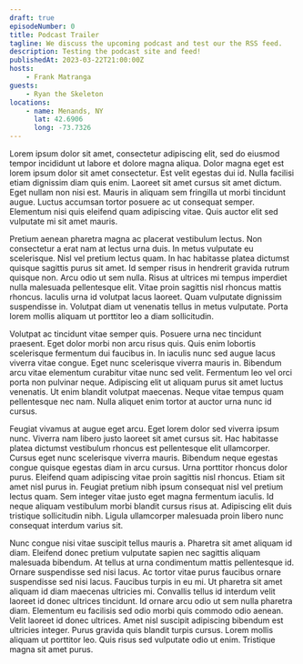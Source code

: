 ```yaml
---
draft: true
episodeNumber: 0
title: Podcast Trailer
tagline: We discuss the upcoming podcast and test our the RSS feed.
description: Testing the podcast site and feed!
publishedAt: 2023-03-22T21:00:00Z
hosts:
    - Frank Matranga
guests:
    - Ryan the Skeleton
locations:
    - name: Menands, NY
      lat: 42.6906
      long: -73.7326
---
```


Lorem ipsum dolor sit amet, consectetur adipiscing elit, sed do eiusmod tempor incididunt ut labore et dolore magna aliqua. Dolor magna eget est lorem ipsum dolor sit amet consectetur. Est velit egestas dui id. Nulla facilisi etiam dignissim diam quis enim. Laoreet sit amet cursus sit amet dictum. Eget nullam non nisi est. Mauris in aliquam sem fringilla ut morbi tincidunt augue. Luctus accumsan tortor posuere ac ut consequat semper. Elementum nisi quis eleifend quam adipiscing vitae. Quis auctor elit sed vulputate mi sit amet mauris.

Pretium aenean pharetra magna ac placerat vestibulum lectus. Non consectetur a erat nam at lectus urna duis. In metus vulputate eu scelerisque. Nisl vel pretium lectus quam. In hac habitasse platea dictumst quisque sagittis purus sit amet. Id semper risus in hendrerit gravida rutrum quisque non. Arcu odio ut sem nulla. Risus at ultrices mi tempus imperdiet nulla malesuada pellentesque elit. Vitae proin sagittis nisl rhoncus mattis rhoncus. Iaculis urna id volutpat lacus laoreet. Quam vulputate dignissim suspendisse in. Volutpat diam ut venenatis tellus in metus vulputate. Porta lorem mollis aliquam ut porttitor leo a diam sollicitudin.

Volutpat ac tincidunt vitae semper quis. Posuere urna nec tincidunt praesent. Eget dolor morbi non arcu risus quis. Quis enim lobortis scelerisque fermentum dui faucibus in. In iaculis nunc sed augue lacus viverra vitae congue. Eget nunc scelerisque viverra mauris in. Bibendum arcu vitae elementum curabitur vitae nunc sed velit. Fermentum leo vel orci porta non pulvinar neque. Adipiscing elit ut aliquam purus sit amet luctus venenatis. Ut enim blandit volutpat maecenas. Neque vitae tempus quam pellentesque nec nam. Nulla aliquet enim tortor at auctor urna nunc id cursus.

Feugiat vivamus at augue eget arcu. Eget lorem dolor sed viverra ipsum nunc. Viverra nam libero justo laoreet sit amet cursus sit. Hac habitasse platea dictumst vestibulum rhoncus est pellentesque elit ullamcorper. Cursus eget nunc scelerisque viverra mauris. Bibendum neque egestas congue quisque egestas diam in arcu cursus. Urna porttitor rhoncus dolor purus. Eleifend quam adipiscing vitae proin sagittis nisl rhoncus. Etiam sit amet nisl purus in. Feugiat pretium nibh ipsum consequat nisl vel pretium lectus quam. Sem integer vitae justo eget magna fermentum iaculis. Id neque aliquam vestibulum morbi blandit cursus risus at. Adipiscing elit duis tristique sollicitudin nibh. Ligula ullamcorper malesuada proin libero nunc consequat interdum varius sit.

Nunc congue nisi vitae suscipit tellus mauris a. Pharetra sit amet aliquam id diam. Eleifend donec pretium vulputate sapien nec sagittis aliquam malesuada bibendum. At tellus at urna condimentum mattis pellentesque id. Ornare suspendisse sed nisi lacus. Ac tortor vitae purus faucibus ornare suspendisse sed nisi lacus. Faucibus turpis in eu mi. Ut pharetra sit amet aliquam id diam maecenas ultricies mi. Convallis tellus id interdum velit laoreet id donec ultrices tincidunt. Id ornare arcu odio ut sem nulla pharetra diam. Elementum eu facilisis sed odio morbi quis commodo odio aenean. Velit laoreet id donec ultrices. Amet nisl suscipit adipiscing bibendum est ultricies integer. Purus gravida quis blandit turpis cursus. Lorem mollis aliquam ut porttitor leo. Quis risus sed vulputate odio ut enim. Tristique magna sit amet purus.